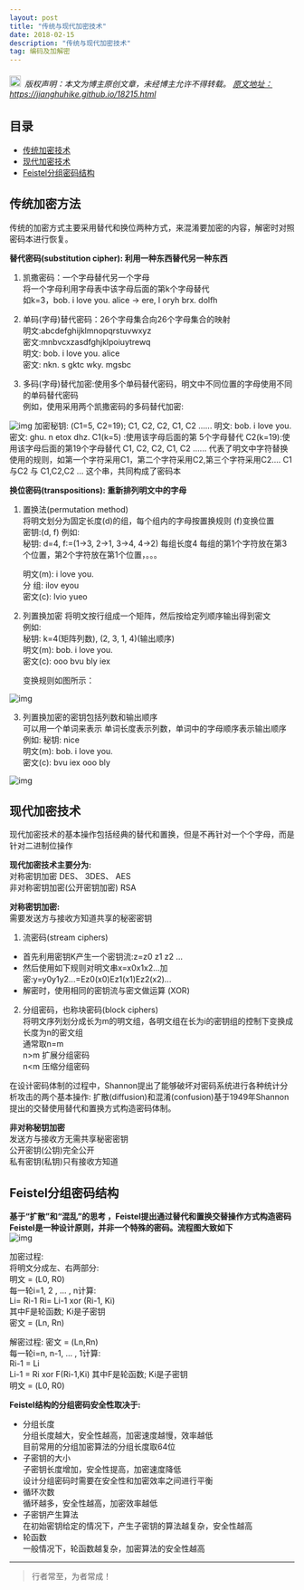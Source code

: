 ```yaml
---
layout: post
title: "传统与现代加密技术"
date: 2018-02-15 
description: "传统与现代加密技术"
tag: 编码及加解密
---
```



<h6>
  <img src="https://robotkang-1257995526.cos.ap-chengdu.myqcloud.com/icon/copyright.png" alt="copyright" style="display:inline;margin-bottom: -5px;" width="20" height="20"> 版权声明：本文为博主原创文章，未经博主允许不得转载。

  <a target="_blank" href="https://jianghuhike.github.io/18215.html">
  原文地址：https://jianghuhike.github.io/18215.html 
  </a>
</h6>



## 目录
* [传统加密技术](#content0)
* [现代加密技术](#content1)
* [Feistel分组密码结构](#content2)



## <a id="content0"></a> 传统加密方法
传统的加密方式主要采用替代和换位两种方式，来混淆要加密的内容，解密时对照密码本进行恢复。

**替代密码(substitution cipher): 利用一种东西替代另一种东西**

1. 凯撒密码：一个字母替代另一个字母   
    将一个字母利用字母表中该字母后面的第k个字母替代  
    如k=3，bob. i love you. alice → ere, l oryh brx. dolfh   


2. 单码(字母)替代密码：26个字母集合向26个字母集合的映射         
    明文:abcdefghijklmnopqrstuvwxyz   
    密文:mnbvcxzasdfghjklpoiuytrewq   
    明文: bob. i love you. alice     
    密文: nkn. s gktc wky. mgsbc     


3. 多码(字母)替代加密:使用多个单码替代密码，明文中不同位置的字母使用不同的单码替代密码   
    例如，使用采用两个凯撒密码的多码替代加密:   
<img src="/images/encrypted/des1.png" alt="img">
    加密秘钥: (C1=5, C2=19); C1, C2, C2, C1, C2 ......    
    明文: bob. i love you.   
    密文: ghu. n etox dhz.   
    C1(k=5) :使用该字母后面的第 5个字母替代   
    C2(k=19):使用该字母后面的第19个字母替代   
    C1, C2, C2, C1, C2 ...... 代表了明文中字符替换使用的规则，如第一个字符采用C1，第二个字符采用C2,第三个字符采用C2....   
    C1与C2 与 C1,C2,C2 ... 这个串，共同构成了密码本   


**换位密码(transpositions): 重新排列明文中的字母**   

1. 置换法(permutation method)   
    将明文划分为固定长度(d)的组，每个组内的字母按置换规则 (f)变换位置   
    密钥:(d, f) 例如:   
    秘钥: d=4, f:=(1→3, 2→1, 3→4, 4→2) 每组长度4 每组的第1个字符放在第3个位置，第2个字符放在第1个位置，。。。   

    明文(m): i love you.  
    分   组: ilov eyou       
    密文(c): lvio yueo   


2. 列置换加密
    将明文按行组成一个矩阵，然后按给定列顺序输出得到密文      
    例如:   
    秘钥: k=4(矩阵列数), (2, 3, 1, 4)(输出顺序)   
    明文(m): bob. i love you.      
    密文(c): ooo bvu bly iex  

    变换规则如图所示：    
<img src="/images/encrypted/des2.png" alt="img">


3. 列置换加密的密钥包括列数和输出顺序   
  可以用一个单词来表示 单词长度表示列数，单词中的字母顺序表示输出顺序   
  例如: 秘钥: nice   
  明文(m): bob. i love you.   
  密文(c): bvu iex ooo bly  
<img src="/images/encrypted/des3.png" alt="img">



## <a id="content1"></a> 现代加密技术

现代加密技术的基本操作包括经典的替代和置换，但是不再针对一个个字母，而是针对二进制位操作  


**现代加密技术主要分为:**  
对称密钥加密  DES、 3DES、 AES   
非对称密钥加密(公开密钥加密)  RSA   


**对称密钥加密:**  
需要发送方与接收方知道共享的秘密密钥   
1. 流密码(stream ciphers)  
- 首先利用密钥K产生一个密钥流:z=z0 z1 z2 ... 
- 然后使用如下规则对明文串x=x0x1x2...加密:y=y0y1y2...=Ez0(x0)Ez1(x1)Ez2(x2)...
- 解密时，使用相同的密钥流与密文做运算 (XOR)  


2. 分组密码，也称块密码(block ciphers)  
将明文序列划分成长为m的明文组，各明文组在长为i的密钥组的控制下变换成长度为n的密文组  
通常取n=m  
n>m 扩展分组密码   
n<m 压缩分组密码  
  
在设计密码体制的过程中，Shannon提出了能够破坏对密码系统进行各种统计分析攻击的两个基本操作: 扩散(diffusion)和混淆(confusion)基于1949年Shannon提出的交替使用替代和置换方式构造密码体制。 

**非对称秘钥加密**  
发送方与接收方无需共享秘密密钥  
公开密钥(公钥)完全公开  
私有密钥(私钥)只有接收方知道  
 

## <a id="content2"></a> Feistel分组密码结构

**基于“扩散”和“混乱”的思考 ，Feistel提出通过替代和置换交替操作方式构造密码Feistel是一种设计原则，并非一个特殊的密码。流程图大致如下**   
<img src="/images/encrypted/des4.png" alt="img">

加密过程:  
将明文分成左、右两部分:  
明文 = (L0, R0)  
每一轮i=1, 2 , ... , n计算:  
Li= Ri-1
Ri= Li-1 xor (Ri-1, Ki)  
其中F是轮函数;  Ki是子密钥  
密文 = (Ln, Rn)   

解密过程:
密文 = (Ln,Rn)  
每一轮i=n, n-1, ... , 1计算:  
Ri-1 = Li  
Li-1 = Ri xor F(Ri-1,Ki)
其中F是轮函数; Ki是子密钥  
明文 = (L0, R0)  


**Feistel结构的分组密码安全性取决于:**     
- 分组长度   
分组长度越大，安全性越高，加密速度越慢，效率越低   
目前常用的分组加密算法的分组长度取64位    
- 子密钥的大小  
子密钥长度增加，安全性提高，加密速度降低    
设计分组密码时需要在安全性和加密效率之间进行平衡    
- 循环次数  
循环越多，安全性越高，加密效率越低  
- 子密钥产生算法    
在初始密钥给定的情况下，产生子密钥的算法越复杂，安全性越高  
- 轮函数  
一般情况下，轮函数越复杂，加密算法的安全性越高  


----------
>  行者常至，为者常成！


